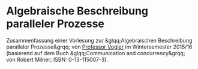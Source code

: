 <h1>Algebraische Beschreibung paralleler Prozesse</h1>

Zusammenfassung einer Vorlesung zur &glqq;Algebraischen Beschreibung paralleler Prozesse&grqq; von <a href="https://www.informatik.uni-augsburg.de/lehrstuehle/swt/ti/mitarbeiter/walter/">Professor Vogler</a> im Wintersemester 2015/16 (basierend auf dem Buch &glqq;Communication and concurrency&grqq; von Robert Milner; ISBN: 0-13-115007-3).
